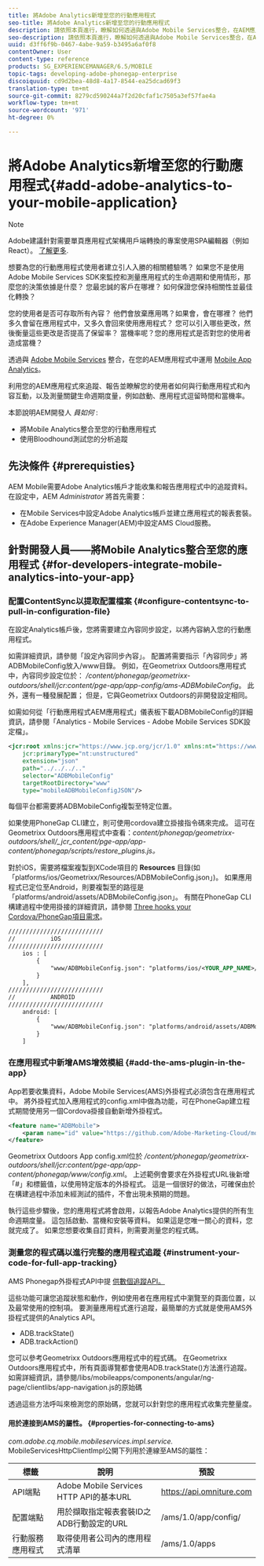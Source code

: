 ```yaml
---
title: 將Adobe Analytics新增至您的行動應用程式
seo-title: 將Adobe Analytics新增至您的行動應用程式
description: 請依照本頁進行，瞭解如何透過與Adobe Mobile Services整合，在AEM應用程式中使用Mobile App Analytics。
seo-description: 請依照本頁進行，瞭解如何透過與Adobe Mobile Services整合，在AEM應用程式中使用Mobile App Analytics。
uuid: d3ff6f9b-0467-4abe-9a59-b3495a6af0f8
contentOwner: User
content-type: reference
products: SG_EXPERIENCEMANAGER/6.5/MOBILE
topic-tags: developing-adobe-phonegap-enterprise
discoiquuid: cd9d2bea-48d8-4a17-8544-ea25dcad69f3
translation-type: tm+mt
source-git-commit: 8279cd590244a7f2d20cfaf1c7505a3ef57fae4a
workflow-type: tm+mt
source-wordcount: '971'
ht-degree: 0%

---
```



# 將Adobe Analytics新增至您的行動應用程式{#add-adobe-analytics-to-your-mobile-application}

>[!NOTE]
>
>Adobe建議針對需要單頁應用程式架構用戶端轉換的專案使用SPA編輯器（例如React）。 [了解更多](/help/sites-developing/spa-overview.md).

想要為您的行動應用程式使用者建立引人入勝的相關體驗嗎？ 如果您不是使用Adobe Mobile Services SDK來監控和測量應用程式的生命週期和使用情形，那麼您的決策依據是什麼？ 您最忠誠的客戶在哪裡？ 如何保證您保持相關性並最佳化轉換？

您的使用者是否可存取所有內容？ 他們會放棄應用嗎？如果會，會在哪裡？ 他們多久會留在應用程式中，又多久會回來使用應用程式？ 您可以引入哪些更改，然後衡量這些更改是否提高了保留率？ 當機率呢？您的應用程式是否對您的使用者造成當機？

透過與 [Adobe Mobile Services](https://www.adobe.com/ca/solutions/digital-analytics/mobile-web-apps-analytics.html) 整合，在您的AEM應用程式中運用 [Mobile App Analytics](https://www.adobe.com/marketing-cloud/mobile-marketing.html)。

利用您的AEM應用程式來追蹤、報告並瞭解您的使用者如何與行動應用程式和內容互動，以及測量關鍵生命週期度量，例如啟動、應用程式逗留時間和當機率。

本節說明AEM開發人 *員如何* :

* 將Mobile Analytics整合至您的行動應用程式
* 使用Bloodhound測試您的分析追蹤

## 先決條件 {#prerequisties}

AEM Mobile需要Adobe Analytics帳戶才能收集和報告應用程式中的追蹤資料。 在設定中，AEM *Administrator* 將首先需要：

* 在Mobile Services中設定Adobe Analytics帳戶並建立應用程式的報表套裝。
* 在Adobe Experience Manager(AEM)中設定AMS Cloud服務。

## 針對開發人員——將Mobile Analytics整合至您的應用程式 {#for-developers-integrate-mobile-analytics-into-your-app}

### 配置ContentSync以提取配置檔案 {#configure-contentsync-to-pull-in-configuration-file}

在設定Analytics帳戶後，您將需要建立內容同步設定，以將內容納入您的行動應用程式。

如需詳細資訊，請參閱「設定內容同步內容」。 配置將需要指示「內容同步」將ADBMobileConfig放入/www目錄。 例如，在Geometrixx Outdoors應用程式中，內容同步設定位於： */content/phonegap/geometrixx-outdoors/shell/jcr:content/pge-app/app-config/ams-ADBMobileConfig*。 此外，還有一種發展配置； 但是，它與Geometrixx Outdoors的非開發設定相同。

如需如何從「行動應用程式AEM應用程式」儀表板下載ADBMobileConfig的詳細資訊，請參閱「Analytics - Mobile Services - Adobe Mobile Services SDK設定檔」。

```xml
<jcr:root xmlns:jcr="https://www.jcp.org/jcr/1.0" xmlns:nt="https://www.jcp.org/jcr/nt/1.0"
    jcr:primaryType="nt:unstructured"
    extension="json"
    path="../../../.."
    selector="ADBMobileConfig"
    targetRootDirectory="www"
    type="mobileADBMobileConfigJSON"/>
```

每個平台都需要將ADBMobileConfig複製至特定位置。

如果使用PhoneGap CLI建立，則可使用cordova建立掛接指令碼來完成。 這可在Geometrixx Outdoors應用程式中查看：*content/phonegap/geometrixx-outdoors/shell/_jcr_content/pge-app/app-content/phonegap/scripts/restore_plugins.js。*

對於iOS，需要將檔案複製到XCode項目的 **Resources** 目錄(如 「platforms/ios/Geometrixx/Resources/ADBMobileConfig.json」)。 如果應用程式已定位至Android，則要複製至的路徑是「platforms/android/assets/ADBMobileConfig.json」。 有關在PhoneGap CLI構建過程中使用掛接的詳細資訊，請參閱 [Three hooks your Cordova/PhoneGap項目需求](https://devgirl.org/2013/11/12/three-hooks-your-cordovaphonegap-project-needs/)。

```xml
///////////////////////////
//          iOS
///////////////////////////
    ios : [
        {
            "www/ADBMobileConfig.json": "platforms/ios/<YOUR_APP_NAME>/Resources/ADBMobileConfig.json"
        }
    ],
///////////////////////////
//          ANDROID
///////////////////////////
    android: [
        {
            "www/ADBMobileConfig.json": "platforms/android/assets/ADBMobileConfig.json"
        }
    ]
```

### 在應用程式中新增AMS增效模組 {#add-the-ams-plugin-in-the-app}

App若要收集資料，Adobe Mobile Services(AMS)外掛程式必須包含在應用程式中。 將外掛程式加入應用程式的config.xml中做為功能，可在PhoneGap建立程式期間使用另一個Cordova掛接自動新增外掛程式。

```xml
<feature name="ADBMobile">
    <param name="id" value="https://github.com/Adobe-Marketing-Cloud/mobile-services#0482f9cedf90c98a8d4b07219ece1933b2e46a60"/>
</feature>
```

Geometrixx Outdoors App config.xml位於 */content/phonegap/geometrixx-outdoors/shell/jcr:content/pge-app/app-content/phonegap/www/config.xml*。 上述範例會要求在外掛程式URL後新增「#」和標籤值，以使用特定版本的外掛程式。 這是一個很好的做法，可確保由於在構建過程中添加未經測試的插件，不會出現未預期的問題。

執行這些步驟後，您的應用程式將會啟用，以報告Adobe Analytics提供的所有生命週期度量。 這包括啟動、當機和安裝等資料。 如果這是您唯一關心的資料，您就完成了。 如果您想要收集自訂資料，則需要測量您的程式碼。

### 測量您的程式碼以進行完整的應用程式追蹤 {#instrument-your-code-for-full-app-tracking}

AMS Phonegap外掛程式API中提 [供數個追蹤API。](https://docs.adobe.com/content/help/en/mobile-services/ios/phonegap-ios/phonegap-methods.html)

這些功能可讓您追蹤狀態和動作，例如使用者在應用程式中瀏覽至的頁面位置，以及最常使用的控制項。 要測量應用程式進行追蹤，最簡單的方式就是使用AMS外掛程式提供的Analytics API。

* ADB.trackState()
* ADB.trackAction()

您可以參考Geometrixx Outdoors應用程式中的程式碼。 在Geometrixx Outdoors應用程式中，所有頁面導覽都會使用ADB.trackState()方法進行追蹤。 如需詳細資訊，請參閱/libs/mobileapps/components/angular/ng-page/clientlibs/app-navigation.js的原始碼

透過這些方法呼叫來檢測您的原始碼，您就可以針對您的應用程式收集完整量度。

#### 用於連接到AMS的屬性。 {#properties-for-connecting-to-ams}

*com.adobe.cq.mobile.mobileservices.impl.service.* MobileServicesHttpClientImpl公開下列用於連線至AMS的屬性：

| **標籤** | **說明** | **預設** |
|---|---|---|
| API端點 | Adobe Mobile Services HTTP API的基本URL | https://api.omniture.com |
| 配置端點 | 用於擷取指定報表套裝ID之ADB行動設定的URL | /ams/1.0/app/config/ |
| 行動服務應用程式 | 取得使用者公司內的應用程式清單 | /ams/1.0/apps |

